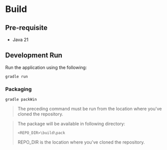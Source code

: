 # Build

## Pre-requisite

* Java 21

## Development Run

Run the application using the following:

```
gradle run
```

### Packaging

```
gradle packWin
```

> The preceding command must be run from the location where you've cloned the repository.

> The package will be available in following directory:
>
> ```
> <REPO_DIR>\build\pack
> ```
>
> REPO_DIR is the location where you've cloned the repository.
